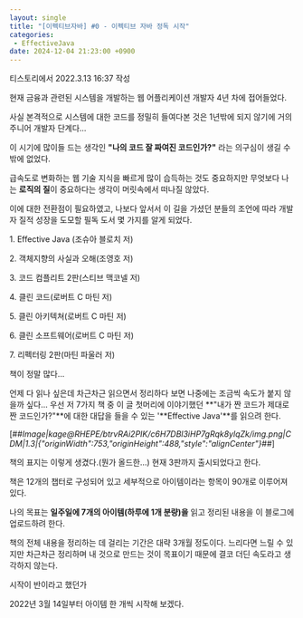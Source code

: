 ```yaml
---
layout: single
title: "[이펙티브자바] #0 - 이펙티브 자바 정독 시작"
categories: 
 - EffectiveJava
date: 2024-12-04 21:23:00 +0900
---
```

티스토리에서 2022.3.13 16:37 작성

현재 금융과 관련된 시스템을 개발하는 웹 어플리케이션 개발자 4년 차에 접어들었다.


사실 본격적으로 시스템에 대한 코드를 정밀히 들여다본 것은 1년밖에 되지 않기에 거의 주니어 개발자 단계다...


이 시기에 많이들 드는 생각인 **"나의 코드 잘 짜여진 코드인가?"** 라는 의구심이 생길 수밖에 없었다.


급속도로 변화하는 웹 기술 지식을 빠르게 많이 습득하는 것도 중요하지만 무엇보다 나는 **로직의 질**이 중요하다는 생각이 머릿속에서 떠나질 않았다. 

이에 대한 전환점이 필요하였고, 나보다 앞서서 이 길을 가셨던 분들의 조언에 따라 개발자 질적 성장을 도모할 필독 도서 몇 가지를 알게 되었다. 

1\. Effective Java (조슈아 블로치 저)

2\. 객체지향의 사실과 오해(조영호 저)

3\. 코드 컴플리트 2판(스티브 맥코넬 저)

4\. 클린 코드(로버트 C 마틴 저)

5\. 클린 아키텍쳐(로버트 C 마틴 저)

6\. 클린 소프트웨어(로버트 C 마틴 저)

7\. 리펙터링 2판(마틴 파울러 저)

책이 정말 많다...

언제 다 읽나 싶은데 차근차근 읽으면서 정리하다 보면 나중에는 조금씩 속도가 붙지 않을까 싶다...
우선 저 7가지 책 중 이 글 첫머리에 이야기했던 **"내가 짠 코드가 제대로 짠 코드인가?"**에 대한 대답을 들을 수 있는 '**Effective Java'**를 읽으려 한다.

[##_Image|kage@RHEPE/btrvRAi2PIK/c6H7DBl3iHP7gRqk8ylqZk/img.png|CDM|1.3|{"originWidth":753,"originHeight":488,"style":"alignCenter"}_##]

책의 표지는 이렇게 생겼다.(뭔가 올드한...)
현재 3판까지 출시되었다고 한다.

책은 12개의 챕터로 구성되어 있고 세부적으로 아이템이라는 항목이 90개로 이루어져 있다.

나의 목표는 **일주일에 7개의 아이템(하루에 1개 분량)을** 읽고 정리된 내용을 이 블로그에 업로드하려 한다.

책의 전체 내용을 정리하는 데 걸리는 기간은 대략 3개월 정도이다. 느리다면 느릴 수 있지만 차근차근 정리하며 내 것으로 만드는 것이 목표이기 때문에 결코 더딘 속도라고 생각하지 않는다.

시작이 반이라고 했던가 

2022년 3월 14일부터 아이템 한 개씩 시작해 보겠다. 
